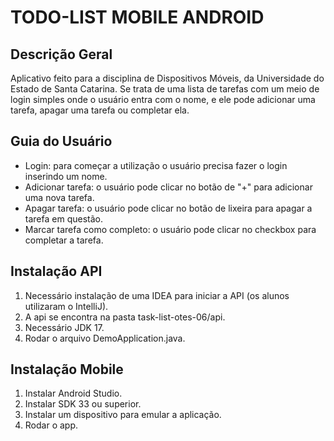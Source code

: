 # TODO-LIST MOBILE ANDROID

## Descrição Geral
Aplicativo feito para a disciplina de Dispositivos Móveis, da Universidade do Estado de Santa Catarina. Se trata de uma lista de tarefas com um meio de login simples onde o usuário entra com o nome, e ele pode adicionar uma tarefa, apagar uma tarefa ou completar ela.

## Guia do Usuário
- Login: para começar a utilização o usuário precisa fazer o login inserindo um nome.
- Adicionar tarefa: o usuário pode clicar no botão de "+" para adicionar uma nova tarefa.
- Apagar tarefa: o usuário pode clicar no botão de lixeira para apagar a tarefa em questão.
- Marcar tarefa como completo: o usuário pode clicar no checkbox para completar a tarefa.

## Instalação API
1. Necessário instalação de uma IDEA para iniciar a API (os alunos utilizaram o IntelliJ).
2. A api se encontra na pasta task-list-otes-06/api.
3. Necessário JDK 17.
4. Rodar o arquivo DemoApplication.java.

## Instalação Mobile
1. Instalar Android Studio.
2. Instalar SDK 33 ou superior.
3. Instalar um dispositivo para emular a aplicação.
4. Rodar o app.
